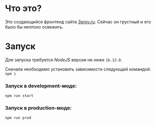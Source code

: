 # Что это?

Это создающийся фронтенд сайта [3prov.ru](https://3prov.ru). Cейчас он грустный и его было бы неплохо освежить.

# Запуск

Для запуска требуется *NodeJS* версии не ниже `16.13.0`.

Сначала необходимо установить зависимости следующей командой: \
`npm i`

### Запуск в development-моде:
`npm run start`

### Запуск в production-моде:
`npm run prod`
